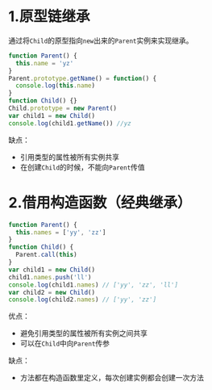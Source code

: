 # 1.原型链继承

通过将`Child`的原型指向`new`出来的`Parent`实例来实现继承。

```javascript
function Parent() {
  this.name = 'yz'
}
Parent.prototype.getName() = function() {
  console.log(this.name)
}
function Child() {}
Child.prototype = new Parent()
var child1 = new Child()
console.log(child1.getName()) //yz
```

缺点：

- 引用类型的属性被所有实例共享
- 在创建`Child`的时候，不能向`Parent`传值



# 2.借用构造函数（经典继承）

```javascript
function Parent() {
  this.names = ['yy', 'zz']
}
function Child() {
  Parent.call(this)
}
var child1 = new Child()
child1.names.push('ll')
console.log(child1.names) // ['yy', 'zz', 'll']
var child2 = new Child()
console.log(child2.names) // ['yy', 'zz']
```

优点：

- 避免引用类型的属性被所有实例之间共享
- 可以在`Child`中向`Parent`传参

缺点：

- 方法都在构造函数里定义，每次创建实例都会创建一次方法


















